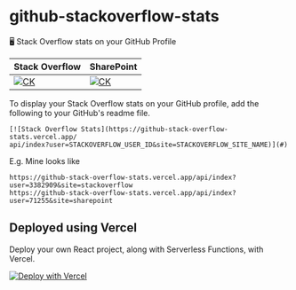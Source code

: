 # github-stackoverflow-stats

🖥️ Stack Overflow stats on your GitHub Profile

Stack Overflow | SharePoint 
------------ | -------------
[![CK](https://github-stack-overflow-stats.vercel.app/api/index?user=3382909&site=stackoverflow)](https://stackoverflow.com/users/3382909/chandan-rauniyar?tab=profile) | [![CK](https://github-stack-overflow-stats.vercel.app/api/index?user=71255&site=sharepoint)](https://sharepoint.stackexchange.com/users/71255/chandan-rauniyar?tab=profile)




To display your Stack Overflow stats on your GitHub profile, add the following to your GitHub's readme file.

```
[![Stack Overflow Stats](https://github-stack-overflow-stats.vercel.app/
api/index?user=STACKOVERFLOW_USER_ID&site=STACKOVERFLOW_SITE_NAME)](#)
```

E.g. Mine looks like 

```
https://github-stack-overflow-stats.vercel.app/api/index?user=3382909&site=stackoverflow
https://github-stack-overflow-stats.vercel.app/api/index?user=71255&site=sharepoint
````

## Deployed using Vercel	


Deploy your own React project, along with Serverless Functions, with Vercel.	


[![Deploy with Vercel](https://vercel.com/button)](https://vercel.com/import/project?template=https://github.com/vercel/vercel/tree/master/examples/create-react-app-functions)
